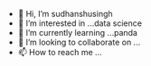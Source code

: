 - 👋 Hi, I’m sudhanshusingh
- 👀 I’m interested in ...data science
- 🌱 I’m currently learning ...panda
- 💞️ I’m looking to collaborate on ...
- 📫 How to reach me ...

<!---
sudhanshusingh19/sudhanshusingh19 is a ✨ special ✨ repository because its `README.md` (this file) appears on your GitHub profile.
You can click the Preview link to take a look at your changes.
--->
